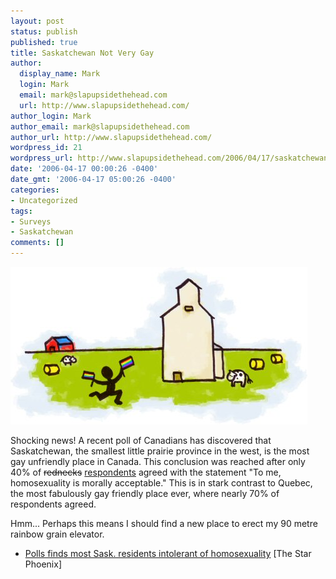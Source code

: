 ```yaml
---
layout: post
status: publish
published: true
title: Saskatchewan Not Very Gay
author:
  display_name: Mark
  login: Mark
  email: mark@slapupsidethehead.com
  url: http://www.slapupsidethehead.com/
author_login: Mark
author_email: mark@slapupsidethehead.com
author_url: http://www.slapupsidethehead.com/
wordpress_id: 21
wordpress_url: http://www.slapupsidethehead.com/2006/04/17/saskatchewan-not-very-gay/
date: '2006-04-17 00:00:26 -0400'
date_gmt: '2006-04-17 05:00:26 -0400'
categories:
- Uncategorized
tags:
- Surveys
- Saskatchewan
comments: []
---
```

![Gay Saskatchewan](/wp-content/media/2006/04/saskatchewan_gay.jpg)

Shocking news! A recent poll of Canadians has discovered that Saskatchewan, the smallest little prairie province in the west, is the most gay unfriendly place in Canada. This conclusion was reached after only 40% of ~~rednecks~~ <ins>respondents</ins> agreed with the statement "To me, homosexuality is morally acceptable." This is in stark contrast to Quebec, the most fabulously gay friendly place ever, where nearly 70% of respondents agreed.

Hmm... Perhaps this means I should find a new place to erect my 90 metre rainbow grain elevator.

- [Polls finds most Sask. residents intolerant of homosexuality](http://www.canada.com/saskatoonstarphoenix/news/story.html?id=f70d1615-0772-4fd0-a275-93aa22cdce6b&k=1783&p=1) [The Star Phoenix]

